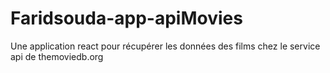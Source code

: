 # Faridsouda-app-apiMovies

Une application react pour récupérer les données des films chez le service api de themoviedb.org
